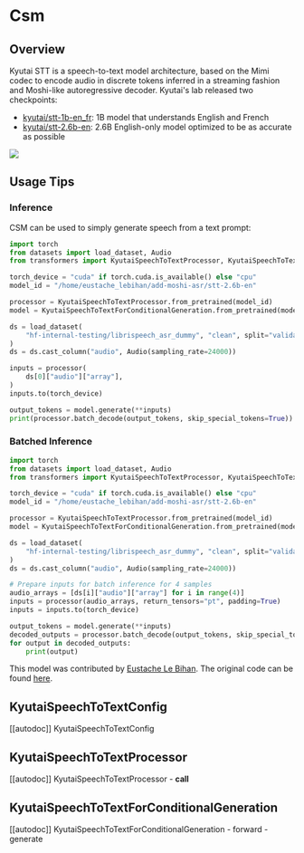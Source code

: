 <!--Copyright 2025 The HuggingFace Team. All rights reserved.

Licensed under the Apache License, Version 2.0 (the "License"); you may not use this file except in compliance with
the License. You may obtain a copy of the License at

http://www.apache.org/licenses/LICENSE-2.0

Unless required by applicable law or agreed to in writing, software distributed under the License is distributed on
an "AS IS" BASIS, WITHOUT WARRANTIES OR CONDITIONS OF ANY KIND, either express or implied. See the License for the
specific language governing permissions and limitations under the License.

⚠️ Note that this file is in Markdown but contain specific syntax for our doc-builder (similar to MDX) that may not be
rendered properly in your Markdown viewer.

-->

# Csm

## Overview

Kyutai STT is a speech-to-text model architecture, based on the Mimi codec to encode audio in discrete tokens inferred in a streaming fashion and Moshi-like autoregressive decoder. Kyutai's lab released two checkpoints:
- [kyutai/stt-1b-en_fr](https://huggingface.co/kyutai/stt-1b-en_fr): 1B model that understands English and French
- [kyutai/stt-2.6b-en](https://huggingface.co/kyutai/stt-2.6b-en): 2.6B English-only model optimized to be as accurate as possible

<div class="flex justify-center">
    <img src="https://huggingface.co/datasets/eustlb/documentation-images/resolve/main/kyutai_stt.png"/>
</div>

## Usage Tips

### Inference

CSM can be used to simply generate speech from a text prompt:

```python
import torch
from datasets import load_dataset, Audio
from transformers import KyutaiSpeechToTextProcessor, KyutaiSpeechToTextForConditionalGeneration

torch_device = "cuda" if torch.cuda.is_available() else "cpu"
model_id = "/home/eustache_lebihan/add-moshi-asr/stt-2.6b-en"

processor = KyutaiSpeechToTextProcessor.from_pretrained(model_id)
model = KyutaiSpeechToTextForConditionalGeneration.from_pretrained(model_id, device_map=torch_device)

ds = load_dataset(
    "hf-internal-testing/librispeech_asr_dummy", "clean", split="validation"
)
ds = ds.cast_column("audio", Audio(sampling_rate=24000))

inputs = processor(
    ds[0]["audio"]["array"],
)
inputs.to(torch_device)

output_tokens = model.generate(**inputs)
print(processor.batch_decode(output_tokens, skip_special_tokens=True))
```

### Batched Inference

```python
import torch
from datasets import load_dataset, Audio
from transformers import KyutaiSpeechToTextProcessor, KyutaiSpeechToTextForConditionalGeneration

torch_device = "cuda" if torch.cuda.is_available() else "cpu"
model_id = "/home/eustache_lebihan/add-moshi-asr/stt-2.6b-en"

processor = KyutaiSpeechToTextProcessor.from_pretrained(model_id)
model = KyutaiSpeechToTextForConditionalGeneration.from_pretrained(model_id, device_map=torch_device)

ds = load_dataset(
    "hf-internal-testing/librispeech_asr_dummy", "clean", split="validation"
)
ds = ds.cast_column("audio", Audio(sampling_rate=24000))

# Prepare inputs for batch inference for 4 samples
audio_arrays = [ds[i]["audio"]["array"] for i in range(4)]
inputs = processor(audio_arrays, return_tensors="pt", padding=True)
inputs = inputs.to(torch_device)

output_tokens = model.generate(**inputs)
decoded_outputs = processor.batch_decode(output_tokens, skip_special_tokens=True)
for output in decoded_outputs:
    print(output)
```

This model was contributed by [Eustache Le Bihan](https://huggingface.co/eustlb).
The original code can be found [here](https://github.com/kyutai-labs/moshi).


## KyutaiSpeechToTextConfig

[[autodoc]] KyutaiSpeechToTextConfig

## KyutaiSpeechToTextProcessor

[[autodoc]] KyutaiSpeechToTextProcessor
    - __call__

## KyutaiSpeechToTextForConditionalGeneration

[[autodoc]] KyutaiSpeechToTextForConditionalGeneration
    - forward
    - generate

